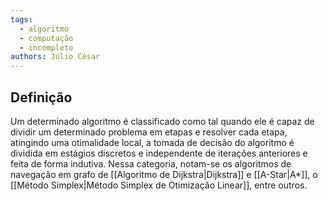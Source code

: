 ```yaml
---
tags:
  - algoritmo
  - computação
  - incompleto
authors: Júlio César
---
```

## Definição

Um determinado algoritmo é classificado como tal quando ele é capaz de dividir um determinado problema em etapas e resolver cada etapa, atingindo uma otimalidade local, a tomada de decisão do algoritmo é dividida em estágios discretos e independente de iterações anteriores e feita de forma indutiva. Nessa categoria, notam-se os algoritmos de navegação em grafo de [[Algoritmo de Dijkstra|Dijkstra]] e [[A-Star|A*]], o [[Método Simplex|Método Simplex de Otimização Linear]], entre outros.